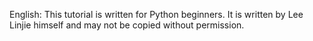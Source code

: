 English:
        This tutorial is written for Python beginners.
        It is written by Lee Linjie himself and may not be copied without permission.
